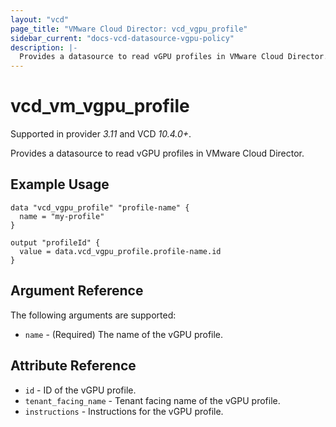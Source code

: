```yaml
---
layout: "vcd"
page_title: "VMware Cloud Director: vcd_vgpu_profile"
sidebar_current: "docs-vcd-datasource-vgpu-policy"
description: |-
  Provides a datasource to read vGPU profiles in VMware Cloud Director.
---
```


# vcd\_vm\_vgpu\_profile

Supported in provider *3.11* and VCD *10.4.0+*.

Provides a datasource to read vGPU profiles in VMware Cloud Director.

## Example Usage

```hcl
data "vcd_vgpu_profile" "profile-name" {
  name = "my-profile"
}

output "profileId" {
  value = data.vcd_vgpu_profile.profile-name.id
}
```
## Argument Reference

The following arguments are supported:

* `name` - (Required) The name of the vGPU profile.

## Attribute Reference

* `id` - ID of the vGPU profile.
* `tenant_facing_name` - Tenant facing name of the vGPU profile.
* `instructions` - Instructions for the vGPU profile.


